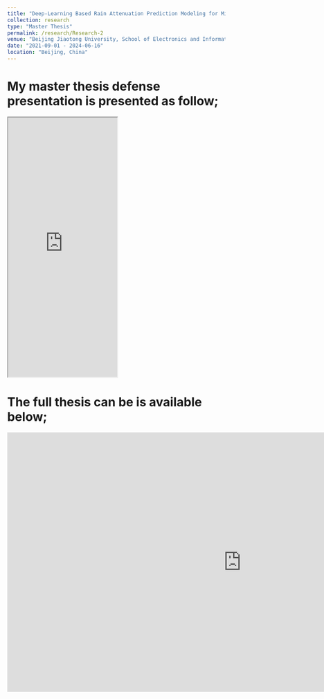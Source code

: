 ```yaml
---
title: "Deep-Learning Based Rain Attenuation Prediction Modeling for Microwave and mmWave Band"
collection: research
type: "Master Thesis"
permalink: /research/Research-2
venue: "Beijing Jiaotong University, School of Electronics and Information Engineering"
date: "2021-09-01 - 2024-06-16"
location: "Beijing, China"
---
```


My master thesis defense presentation is presented as follow; 
=====
<div class="box" style="text-align: left;">
  <iframe src=" https://github.com/endalelegesse/endalelegesse.github.io/blob/main/_research/files/21129039HabteEndaleLegesse毕业答辩.pdf" frameborder="10" scrolling="no" width="50%" height="600"></iframe>
</div>


The full thesis can be is available below; 
======
<iframe src="https://onedrive.live.com/embed?resid=9CDDD6D29488136D%211951&authkey=!AIewj6x2z0E_SCM&em=2" width="1080" height="600" frameborder="0" scrolling="no"></iframe>

